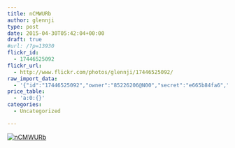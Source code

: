 ```yaml
---
title: nCMWURb
author: glennji
type: post
date: 2015-04-30T05:42:04+00:00
draft: true
#url: /?p=13930
flickr_id:
  - 17446525092
flickr_url:
  - http://www.flickr.com/photos/glennji/17446525092/
raw_import_data:
  - '{"id":"17446525092","owner":"85226206@N00","secret":"e665b84fa6","server":"7663","farm":8,"title":"nCMWURb","ispublic":0,"isfriend":0,"isfamily":0,"description":{"_content":""},"dateupload":"1431163121","lastupdate":"1431163122","datetaken":"2015-04-30 05:42:04","datetakengranularity":0,"datetakenunknown":"1","ownername":"glennji","tags":"","machine_tags":"","originalsecret":"bbd6eb9e6b","originalformat":"png","latitude":0,"longitude":0,"accuracy":0,"context":0,"media":"photo","media_status":"ready","url_o":"https://farm8.staticflickr.com/7663/17446525092_bbd6eb9e6b_o.png","height_o":"750","width_o":"495"}'
price_table:
  - 'a:0:{}'
categories:
  - Uncategorized

---
```

<p class="flickr-image">
  <a href="http://www.flickr.com/photos/glennji/17446525092/" class="flickr-link"><img src="http://i2.wp.com/glennji.com/wp-content/uploads/2015/04/17446525092_bbd6eb9e6b_o.png?fit=1024%2C1024" width="" height="" alt="nCMWURb" class="keyring-img" /></a>
</p>
